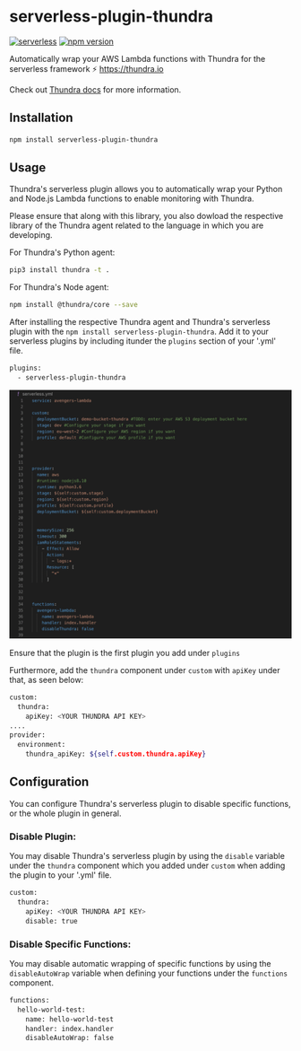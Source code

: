 # serverless-plugin-thundra
[![serverless](http://public.serverless.com/badges/v3.svg)](http://www.serverless.com)
[![npm version](https://badge.fury.io/js/serverless-plugin-thundra.svg)](https://badge.fury.io/js/serverless-plugin-thundra)

Automatically wrap your AWS Lambda functions with Thundra for the serverless framework ⚡️ https://thundra.io

Check out [Thundra docs](https://docs.thundra.io/v1.0.0/) for more information.

## Installation

```bash
npm install serverless-plugin-thundra
```

## Usage

Thundra's serverless plugin allows you to automatically wrap your Python and Node.js Lambda functions to enable monitoring with Thundra.

Please ensure that along with this library, you also dowload the respective library of the Thundra agent related to the language in which you are
developing.

For Thundra's Python agent:

```bash
pip3 install thundra -t .
```

For Thundra's Node agent:

```bash
npm install @thundra/core --save
```

After installing the respective Thundra agent and Thundra's serverless plugin with the `npm install serverless-plugin-thundra`. Add it to your serverless
plugins by including itunder the `plugins` section of your '.yml' file.

```bash
plugins:
  - serverless-plugin-thundra
```

![add-servless-plugin](./assets/thundra-serverless-plugin.gif)

Ensure that the plugin is the first plugin you add under `plugins`

Furthermore, add the `thundra` component under `custom` with `apiKey` under that, as seen below:

```bash
custom:
  thundra:
    apiKey: <YOUR THUNDRA API KEY>
....
provider:
  environment:
    thundra_apiKey: ${self.custom.thundra.apiKey}
```

## Configuration

You can configure Thundra's serverless plugin to disable specific functions, or the whole plugin in general.

### Disable Plugin:

You may disable Thundra's serverless plugin by using the `disable` variable under the `thundra` component which you added under `custom` when adding the plugin to
your '.yml' file.

```bash
custom:
  thundra:
    apiKey: <YOUR THUNDRA API KEY>
    disable: true
```

### Disable Specific Functions:

You may disable automatic wrapping of specific functions by using the `disableAutoWrap` variable when defining your functions under the `functions` component.

```bash
functions:
  hello-world-test:
    name: hello-world-test
    handler: index.handler
    disableAutoWrap: false
```
